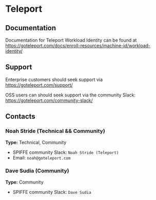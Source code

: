 # Teleport

## Documentation

Documentation for Teleport Workload Identity can be found at https://goteleport.com/docs/enroll-resources/machine-id/workload-identity/

## Support

Enterprise customers should seek support via https://goteleport.com/support/

OSS users can should seek support via the community Slack: https://goteleport.com/community-slack/

## Contacts

### Noah Stride (Technical && Community)

**Type:** Technical, Community

- SPIFFE community Slack: `Noah Stride (Teleport)`
- Email: `noah@goteleport.com`

### Dave Sudia (Community)

**Type:** Community

- SPIFFE community Slack: `Dave Sudia`
